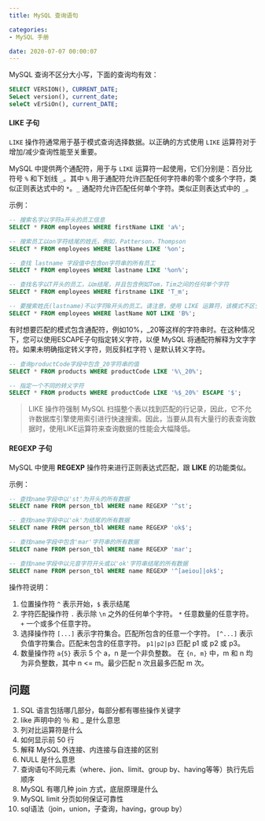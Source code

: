```yaml
---
title: MySQL 查询语句

categories:
- MySQL 手册

date: 2020-07-07 00:00:07
---
```


MySQL 查询不区分大小写，下面的查询均有效：

```sql
SELECT VERSION(), CURRENT_DATE;
SeLect version(), current_date;
seleCt vErSiOn(), current_DATE;
```

#### LIKE 子句
`LIKE` 操作符通常用于基于模式查询选择数据。以正确的方式使用 `LIKE` 运算符对于增加/减少查询性能至关重要。

MySQL 中提供两个通配符，用于与 `LIKE` 运算符一起使用，它们分别是：百分比符号 `%` 和下划线 `_`。其中 `%` 用于通配符允许匹配任何字符串的零个或多个字符，类似正则表达式中的 `*`。`_` 通配符允许匹配任何单个字符。类似正则表达式中的 `_`。

示例：

```sql
-- 搜索名字以字符a开头的员工信息
SELECT * FROM employees WHERE firstName LIKE 'a%';

-- 搜索员工以on字符结尾的姓氏，例如，Patterson，Thompson
SELECT * FROM employees WHERE lastName LIKE '%on';

-- 查找 lastname 字段值中包含on字符串的所有员工
SELECT * FROM employees WHERE lastname LIKE '%on%';

-- 查找名字以T开头的员工，以m结尾，并且包含例如Tom，Tim之间的任何单个字符
SELECT * FROM employees WHERE firstname LIKE 'T_m';

-- 要搜索姓氏(lastname)不以字符B开头的员工。请注意，使用 LIKE 运算符，该模式不区分大小写，因此，b% 和 B% 模式产生相同的结果。
SELECT * FROM employees WHERE lastName NOT LIKE 'B%';
```

有时想要匹配的模式包含通配符，例如10%，_20等这样的字符串时。在这种情况下，您可以使用ESCAPE子句指定转义字符，以便 MySQL 将通配符解释为文字字符。如果未明确指定转义字符，则反斜杠字符 `\` 是默认转义字符。

```sql
-- 查询productCode字段中包含_20字符串的值
SELECT * FROM products WHERE productCode LIKE '%\_20%';

-- 指定一个不同的转义字符
SELECT * FROM products WHERE productCode LIKE '%$_20%' ESCAPE '$';
```

>  LIKE 操作符强制 MySQL 扫描整个表以找到匹配的行记录，因此，它不允许数据库引擎使用索引进行快速搜索。因此，当要从具有大量行的表查询数据时，使用LIKE运算符来查询数据的性能会大幅降低。

#### REGEXP 子句
MySQL 中使用 **REGEXP** 操作符来进行正则表达式匹配，跟 **LIKE** 的功能类似。

示例：

```sql
-- 查找name字段中以'st'为开头的所有数据 
SELECT name FROM person_tbl WHERE name REGEXP '^st';

-- 查找name字段中以'ok'为结尾的所有数据
SELECT name FROM person_tbl WHERE name REGEXP 'ok$';

-- 查找name字段中包含'mar'字符串的所有数据
SELECT name FROM person_tbl WHERE name REGEXP 'mar';

-- 查找name字段中以元音字符开头或以'ok'字符串结尾的所有数据
SELECT name FROM person_tbl WHERE name REGEXP '^[aeiou]|ok$';
```

操作符说明：

1. 位置操作符
    `^` 表示开始，`$` 表示结尾
1. 字符匹配操作符
    `.` 表示除 `\n` 之外的任何单个字符。
    `*` 任意数量的任意字符。 
    `+` 一个或多个任意字符。
1. 选择操作符
    `[...]` 表示字符集合。匹配所包含的任意一个字符。 
    `[^...]` 表示负值字符集合。匹配未包含的任意字符。 
    `p1|p2|p3`  匹配 p1 或 p2 或 p3。 
1. 数量操作符
    `a{5}` 表示 5 个 a，n 是一个非负整数。 
    在 `{n, m}`  中，m 和 n 均为非负整数，其中 n <= m。最少匹配 n 次且最多匹配 m 次。

## 问题
1. SQL 语言包括哪几部分，每部分都有哪些操作关键字
1. like 声明中的 ％ 和 _ 是什么意思
1. 列对比运算符是什么
1. 如何显示前 50 行
1. 解释 MySQL 外连接、内连接与自连接的区别
1. NULL 是什么意思
1. 查询语句不同元素（where、jion、limit、group by、having等等）执行先后顺序
1. MySQL 有哪几种 join 方式，底层原理是什么
1. MySQL limit 分页如何保证可靠性
1. sql语法（join，union，子查询，having，group by）